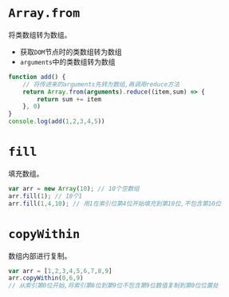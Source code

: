 # `Array.from`

将类数组转为数组。

- 获取`DOM`节点时的类数组转为数组
- `arguments`中的类数组转为数组

```js
function add() {
    // 将传进来的arguments先转为数组,再调用reduce方法
    return Array.from(arguments).reduce((item,sum) => {
        return sum += item
    }, 0)
}
console.log(add(1,2,3,4,5))
```

# `fill`

填充数组。

```js
var arr = new Array(10); // 10个空数组 
arr.fill(1); // 10个1
arr.fill(1,4,10); // 用1在索引位第4位开始填充到第10位,不包含第10位 
```

# `copyWithin`

数组内部进行复制。

```js
var arr = [1,2,3,4,5,6,7,8,9]
arr.copyWithin(0,6,9) 
// 从索引第0位开始,将索引第6位到第9位不包含第9位数值复制到第0位位置处 
```

